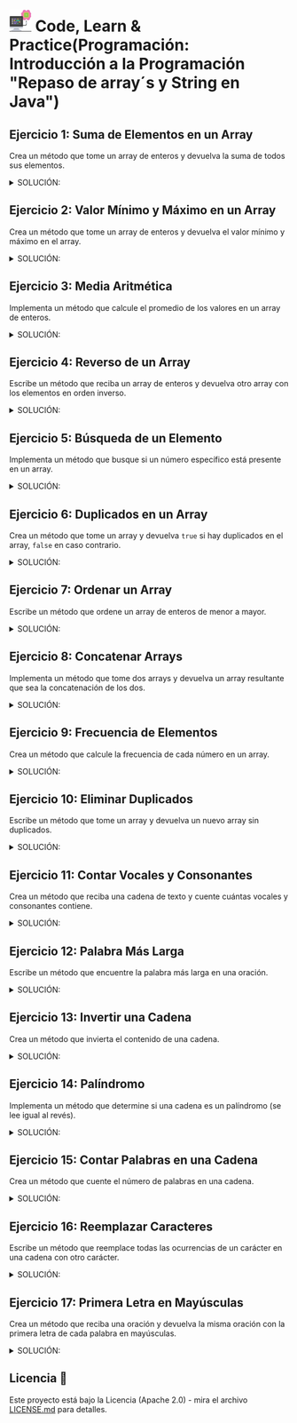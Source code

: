 # <img src=../../../../../images/computer.png width="40"> Code, Learn & Practice(Programación: Introducción a la Programación "Repaso de array´s y String en Java")

## Ejercicio 1: Suma de Elementos en un Array

Crea un método que tome un array de enteros y devuelva la suma de todos sus elementos.

<details>
  <summary>SOLUCIÓN:</summary>

```java
public class Ejercicio1 {
    public static void main(String[] args) {
        int[] array = {1, 2, 3, 4};
        int suma = 0;
        
        for (int i = 0; i < array.length; i++) {
            suma += array[i];
        }
        
        System.out.println("Suma del array: " + suma);
    }
}
```

</details>

## Ejercicio 2: Valor Mínimo y Máximo en un Array

Crea un método que tome un array de enteros y devuelva el valor mínimo y máximo en el array.

<details>
  <summary>SOLUCIÓN:</summary>

```java
public class Ejercicio2 {
    public static void main(String[] args) {
        int[] array = {3, 7, 2, 8};
        int min = array[0];
        int max = array[0];
        
        for (int i = 1; i < array.length; i++) {
            if (array[i] < min) {
                min = array[i];
            }
            if (array[i] > max) {
                max = array[i];
            }
        }
        
        System.out.println("Valor mínimo: " + min + ", Valor máximo: " + max);
    }
}
```

</details>

## Ejercicio 3: Media Aritmética

Implementa un método que calcule el promedio de los valores en un array de enteros.

<details>
  <summary>SOLUCIÓN:</summary>

```java
public class Ejercicio3 {
    public static void main(String[] args) {
        int[] array = {4, 8, 10};
        int suma = 0;
        
        for (int i = 0; i < array.length; i++) {
            suma += array[i];
        }
        
        double media = (double) suma / array.length;
        System.out.println("Media del array: " + media);
    }
}
```

</details>

## Ejercicio 4: Reverso de un Array

Escribe un método que reciba un array de enteros y devuelva otro array con los elementos en orden inverso.

<details>
  <summary>SOLUCIÓN:</summary>

```java
public class Ejercicio4 {
    public static void main(String[] args) {
        int[] array = {1, 2, 3, 4};
        int[] invertido = new int[array.length];
        
        for (int i = 0; i < array.length; i++) {
            invertido[i] = array[array.length - 1 - i];
        }
        
        System.out.print("Array invertido: ");
        for (int i = 0; i < invertido.length; i++) {
            System.out.print(invertido[i] + " ");
        }
    }
}
```

</details>

## Ejercicio 5: Búsqueda de un Elemento

Implementa un método que busque si un número específico está presente en un array.

<details>
  <summary>SOLUCIÓN:</summary>

```java
public class Ejercicio5 {
    public static void main(String[] args) {
        int[] array = {1, 2, 3, 4};
        int objetivo = 3;
        boolean encontrado = false;
        
        for (int i = 0; i < array.length; i++) {
            if (array[i] == objetivo) {
                encontrado = true;
                break;
            }
        }
        
        System.out.println("¿Contiene el número " + objetivo + "? " + encontrado);
    }
}
```

</details>

## Ejercicio 6: Duplicados en un Array

Crea un método que tome un array y devuelva `true` si hay duplicados en el array, `false` en caso contrario.

<details>
  <summary>SOLUCIÓN:</summary>

```java
public class Ejercicio6 {
    public static void main(String[] args) {
        int[] array = {1, 2, 3, 2};
        boolean duplicado = false;
        
        for (int i = 0; i < array.length; i++) {
            for (int j = i + 1; j < array.length; j++) {
                if (array[i] == array[j]) {
                    duplicado = true;
                    break;
                }
            }
            if (duplicado) break;
        }
        
        System.out.println("¿Contiene duplicados? " + duplicado);
    }
}
```

</details>

## Ejercicio 7: Ordenar un Array

Escribe un método que ordene un array de enteros de menor a mayor.

<details>
  <summary>SOLUCIÓN:</summary>

```java
public class Ejercicio7 {
    public static void main(String[] args) {
        int[] array = {3, 1, 4, 2};
        
        for (int i = 0; i < array.length - 1; i++) {
            for (int j = i + 1; j < array.length; j++) {
                if (array[i] > array[j]) {
                    int temp = array[i];
                    array[i] = array[j];
                    array[j] = temp;
                }
            }
        }
        
        System.out.print("Array ordenado: ");
        for (int i = 0; i < array.length; i++) {
            System.out.print(array[i] + " ");
        }
    }
}
```

</details>

## Ejercicio 8: Concatenar Arrays

Implementa un método que tome dos arrays y devuelva un array resultante que sea la concatenación de los dos.

<details>
  <summary>SOLUCIÓN:</summary>

```java
public class Ejercicio8 {
    public static void main(String[] args) {
        int[] array1 = {1, 2};
        int[] array2 = {3, 4};
        int[] concatenado = new int[array1.length + array2.length];
        
        for (int i = 0; i < array1.length; i++) {
            concatenado[i] = array1[i];
        }
        
        for (int i = 0; i < array2.length; i++) {
            concatenado[array1.length + i] = array2[i];
        }
        
        System.out.print("Array concatenado: ");
        for (int i = 0; i < concatenado.length; i++) {
            System.out.print(concatenado[i] + " ");
        }
    }
}
```

</details>

## Ejercicio 9: Frecuencia de Elementos

Crea un método que calcule la frecuencia de cada número en un array.

<details>
  <summary>SOLUCIÓN:</summary>

```java
public class Ejercicio9 {
    public static void main(String[] args) {
        int[] array = {1, 2, 2, 3};
        
        for (int i = 0; i < array.length; i++) {
            int count = 1;
            boolean alreadyCounted = false;
            
            for (int j = 0; j < i; j++) {
                if (array[i] == array[j]) {
                    alreadyCounted = true;
                    break;
                }
            }
            
            if (!alreadyCounted) {
                for (int k = i + 1; k < array.length; k++) {
                    if (array[i] == array[k]) {
                        count++;
                    }
                }
                System.out.println(array[i] + ": " + count);
            }
        }
    }
}
```

</details>

## Ejercicio 10: Eliminar Duplicados

Escribe un método que tome un array y devuelva un nuevo array sin duplicados.

<details>
  <summary>SOLUCIÓN:</summary>

```java
public class Ejercicio10 {
    public static void main(String[] args) {
        int[] array = {1, 2, 2, 3};
        int[] tempArray = new int[array.length];
        int index = 0;
        
        for (int i = 0; i < array.length; i++) {
            boolean isDuplicate = false;
            
            for (int j = 0; j < index; j++) {
                if (array[i] == tempArray[j]) {
                    isDuplicate = true;
                    break;
                }
            }
            
            if (!isDuplicate) {
                tempArray[index++] = array[i];
            }
        }
        
        System.out.print("Array sin duplicados: ");
        for (int i = 0; i < index; i++) {
            System.out.print(tempArray[i] + " ");
        }
    }
}
```

</details>

## Ejercicio 11: Contar Vocales y Consonantes

Crea un método que reciba una cadena de texto y cuente cuántas vocales y consonantes contiene.

<details>
  <summary>SOLUCIÓN:</summary>

```java
public class Ejercicio11 {
    public static void main(String[] args) {
        String cadena = "hello";
        int vocales = 0;
        int consonantes = 0;

        for (int i = 0; i < cadena.length(); i++) {
            char caracter = Character.toLowerCase(cadena.charAt(i));
            if ((caracter >= 'a' && caracter <= 'z')) {
                if (caracter == 'a' || caracter == 'e' || caracter == 'i' || caracter == 'o' || caracter == 'u') {
                    vocales++;
                } else {
                    consonantes++;
                }
            }
        }

        System.out.println("Vocales: " + vocales + ", Consonantes: " + consonantes);
    }
}
```

</details>

## Ejercicio 12: Palabra Más Larga

Escribe un método que encuentre la palabra más larga en una oración.

<details>
  <summary>SOLUCIÓN:</summary>

```java
public class Ejercicio12 {
    public static void main(String[] args) {
        String oracion = "El perro come";
        String palabraLarga = "";
        String palabraActual = "";

        for (int i = 0; i <= oracion.length(); i++) {
            if (i < oracion.length() && oracion.charAt(i) != ' ') {
                palabraActual += oracion.charAt(i);
            } else {
                if (palabraActual.length() > palabraLarga.length()) {
                    palabraLarga = palabraActual;
                }
                palabraActual = "";
            }
        }

        System.out.println("Palabra más larga: " + palabraLarga);
    }
}
```

</details>

## Ejercicio 13: Invertir una Cadena

Crea un método que invierta el contenido de una cadena.

<details>
  <summary>SOLUCIÓN:</summary>

```java
public class Ejercicio13 {
    public static void main(String[] args) {
        String cadena = "hola";
        String cadenaInvertida = "";

        for (int i = cadena.length() - 1; i >= 0; i--) {
            cadenaInvertida += cadena.charAt(i);
        }

        System.out.println("Cadena invertida: " + cadenaInvertida);
    }
}
```

</details>

## Ejercicio 14: Palíndromo

Implementa un método que determine si una cadena es un palíndromo (se lee igual al revés).

<details>
  <summary>SOLUCIÓN:</summary>

```java
public class Ejercicio14 {
    public static void main(String[] args) {
        String cadena = "radar";
        boolean esPalindromo = true;

        for (int i = 0; i < cadena.length() / 2; i++) {
            if (cadena.charAt(i) != cadena.charAt(cadena.length() - 1 - i)) {
                esPalindromo = false;
                break;
            }
        }

        System.out.println("¿Es palíndromo? " + esPalindromo);
    }
}
```

</details>

## Ejercicio 15: Contar Palabras en una Cadena

Crea un método que cuente el número de palabras en una cadena.

<details>
  <summary>SOLUCIÓN:</summary>

```java
public class Ejercicio15 {
    public static void main(String[] args) {
        String cadena = "El gato duerme";
        int palabras = 0;
        boolean enPalabra = false;

        for (int i = 0; i < cadena.length(); i++) {
            if (cadena.charAt(i) != ' ') {
                if (!enPalabra) {
                    palabras++;
                    enPalabra = true;
                }
            } else {
                enPalabra = false;
            }
        }

        System.out.println("Número de palabras: " + palabras);
    }
}
```

</details>

## Ejercicio 16: Reemplazar Caracteres

Escribe un método que reemplace todas las ocurrencias de un carácter en una cadena con otro carácter.

<details>
  <summary>SOLUCIÓN:</summary>

```java
public class Ejercicio16 {
    public static void main(String[] args) {
        String cadena = "perro";
        char buscar = 'r';
        char reemplazar = 'l';
        String nuevaCadena = "";

        for (int i = 0; i < cadena.length(); i++) {
            if (cadena.charAt(i) == buscar) {
                nuevaCadena += reemplazar;
            } else {
                nuevaCadena += cadena.charAt(i);
            }
        }

        System.out.println("Cadena con reemplazo: " + nuevaCadena);
    }
}
```

</details>

## Ejercicio 17: Primera Letra en Mayúsculas

Crea un método que reciba una oración y devuelva la misma oración con la primera letra de cada palabra en mayúsculas.

<details>
  <summary>SOLUCIÓN:</summary>

```java
public class Ejercicio17 {
    public static void main(String[] args) {
        String oracion = "buenos dias";
        String resultado = "";
        boolean esInicioPalabra = true;

        for (int i = 0; i < oracion.length(); i++) {
            char caracter = oracion.charAt(i);
            if (esInicioPalabra && caracter != ' ') {
                resultado += Character.toUpperCase(caracter);
                esInicioPalabra = false;
            } else {
                resultado += caracter;
            }
            if (caracter == ' ') {
                esInicioPalabra = true;
            }
        }

        System.out.println("Oración capitalizada: " + resultado);
    }
}
```

</details>

## Licencia 📄

Este proyecto está bajo la Licencia (Apache 2.0) - mira el archivo [LICENSE.md]([../../../LICENSE.md](https://github.com/jpexposito/code-learn-practice/blob/main/LICENSE)) para detalles.
